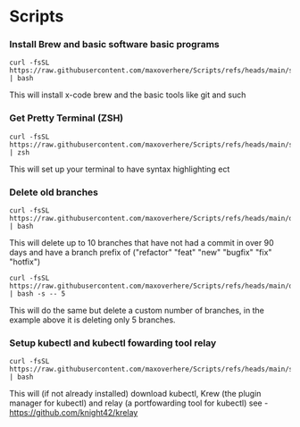 # Scripts

### Install Brew and basic software basic programs

```
curl -fsSL https://raw.githubusercontent.com/maxoverhere/Scripts/refs/heads/main/setup_brew.sh | bash
```

This will install x-code brew and the basic tools like git and such

### Get Pretty Terminal (ZSH)

```
curl -fsSL https://raw.githubusercontent.com/maxoverhere/Scripts/refs/heads/main/setup_terminal.sh | zsh
```

This will set up your terminal to have syntax highlighting ect

### Delete old branches
```
curl -fsSL https://raw.githubusercontent.com/maxoverhere/Scripts/refs/heads/main/delete_old_branch.sh | bash
```

This will delete up to 10 branches that have not had a commit in over 90 days and have a branch prefix of ("refactor" "feat" "new" "bugfix" "fix" "hotfix")

```
curl -fsSL https://raw.githubusercontent.com/maxoverhere/Scripts/refs/heads/main/delete_old_branch.sh | bash -s -- 5
```
This will do the same but delete a custom number of branches, in the example above it is deleting only 5 branches.


### Setup kubectl and kubectl fowarding tool relay
```
curl -fsSL https://raw.githubusercontent.com/maxoverhere/Scripts/refs/heads/main/setup_kubectl_relay.sh | bash
```
This will (if not already installed) download kubectl, Krew (the plugin manager for kubectl) and relay (a portfowarding tool for kubectl)
see - https://github.com/knight42/krelay

